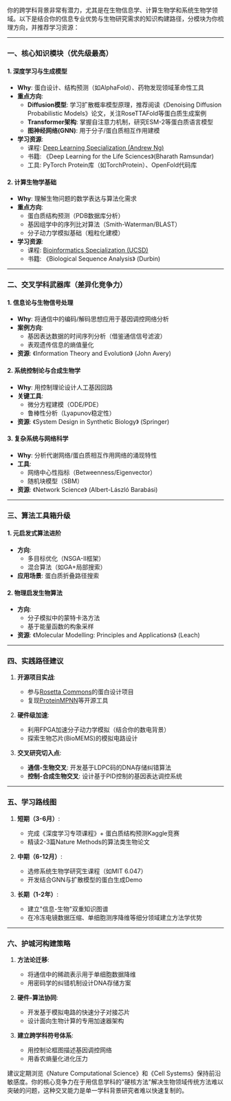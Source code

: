 你的跨学科背景非常有潜力，尤其是在生物信息学、计算生物学和系统生物学领域。以下是结合你的信息专业优势与生物研究需求的知识构建路径，分模块为你梳理方向，并推荐学习资源：

---

### **一、核心知识模块（优先级最高）**
#### 1. **深度学习与生成模型**
- **Why**: 蛋白设计、结构预测（如AlphaFold）、药物发现领域革命性工具
- **重点方向**:
  - **Diffusion模型**: 学习扩散概率模型原理，推荐阅读《Denoising Diffusion Probabilistic Models》论文，关注RoseTTAFold等蛋白质生成案例
  - **Transformer架构**: 掌握自注意力机制，研究ESM-2等蛋白质语言模型
  - **图神经网络(GNN)**: 用于分子/蛋白质相互作用建模
- **学习资源**:
  - 课程: [Deep Learning Specialization (Andrew Ng)](https://www.coursera.org/specializations/deep-learning)
  - 书籍: 《Deep Learning for the Life Sciences》(Bharath Ramsundar)
  - 工具: PyTorch Protein库（如TorchProtein）、OpenFold代码库

#### 2. **计算生物学基础**
- **Why**: 理解生物问题的数学表达与算法化需求
- **重点方向**:
  - 蛋白质结构预测（PDB数据库分析）
  - 基因组学中的序列比对算法（Smith-Waterman/BLAST）
  - 分子动力学模拟基础（粗粒化建模）
- **学习资源**:
  - 课程: [Bioinformatics Specialization (UCSD)](https://www.coursera.org/specializations/bioinformatics)
  - 书籍: 《Biological Sequence Analysis》 (Durbin)

---

### **二、交叉学科武器库（差异化竞争力）**
#### 1. **信息论与生物信号处理**
- **Why**: 将通信中的编码/解码思想应用于基因调控网络分析
- **案例方向**:
  - 基因表达数据的时间序列分析（借鉴通信信号滤波）
  - 表观遗传信息的熵值量化
- **资源**: 《Information Theory and Evolution》 (John Avery)

#### 2. **系统控制论与合成生物学**
- **Why**: 用控制理论设计人工基因回路
- **关键工具**:
  - 微分方程建模（ODE/PDE）
  - 鲁棒性分析（Lyapunov稳定性）
- **资源**: 《System Design in Synthetic Biology》 (Springer)

#### 3. **复杂系统与网络科学**
- **Why**: 分析代谢网络/蛋白质相互作用网络的涌现特性
- **工具**:
  - 网络中心性指标（Betweenness/Eigenvector）
  - 随机块模型（SBM）
- **资源**: 《Network Science》 (Albert-László Barabási)

---

### **三、算法工具箱升级**
#### 1. **元启发式算法进阶**
- **方向**:
  - 多目标优化（NSGA-II框架）
  - 混合算法（如GA+局部搜索）
- **应用场景**: 蛋白质折叠路径搜索

#### 2. **物理启发生物算法**
- **方向**:
  - 分子模拟中的蒙特卡洛方法
  - 基于能量函数的构象采样
- **资源**: 《Molecular Modelling: Principles and Applications》 (Leach)

---

### **四、实践路径建议**
1. **开源项目实战**:
   - 参与[Rosetta Commons](https://www.rosettacommons.org/)的蛋白设计项目
   - 复现[ProteinMPNN](https://github.com/dauparas/ProteinMPNN)等开源工具

2. **硬件级加速**:
   - 利用FPGA加速分子动力学模拟（结合你的数电背景）
   - 探索生物芯片(BioMEMS)的模拟电路设计

3. **交叉研究切入点**:
   - **通信-生物交叉**: 开发基于LDPC码的DNA存储纠错算法
   - **控制-合成生物交叉**: 设计基于PID控制的基因表达调控系统

---

### **五、学习路线图**
1. **短期（3-6月）**:
   - 完成《深度学习专项课程》+ 蛋白质结构预测Kaggle竞赛
   - 精读2-3篇Nature Methods的算法类生物论文

2. **中期（6-12月）**:
   - 选修系统生物学研究生课程（如MIT 6.047）
   - 开发结合GNN与扩散模型的蛋白生成Demo

3. **长期（1-2年）**:
   - 建立"信息-生物"双重知识图谱
   - 在冷冻电镜数据压缩、单细胞测序降维等细分领域建立方法学优势

---

### **六、护城河构建策略**
1. **方法论迁移**:
   - 将通信中的稀疏表示用于单细胞数据降维
   - 用密码学的纠错机制设计DNA存储方案

2. **硬件-算法协同**:
   - 开发基于模拟电路的快速分子对接芯片
   - 设计面向生物计算的专用加速器架构

3. **建立跨学科符号体系**:
   - 用控制论框图描述基因调控网络
   - 用香农熵量化进化压力

建议定期浏览《Nature Computational Science》和《Cell Systems》保持前沿敏感度。你的核心竞争力在于用信息学科的"硬核方法"解决生物领域传统方法难以突破的问题，这种交叉能力是单一学科背景研究者难以快速复制的。

